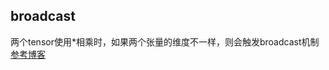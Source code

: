## broadcast
两个tensor使用*相乘时，如果两个张量的维度不一样，则会触发broadcast机制
[参考博客](https://blog.csdn.net/weixin_41391619/article/details/104679734)